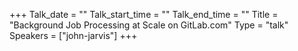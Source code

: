 +++
Talk_date = ""
Talk_start_time = ""
Talk_end_time = ""
Title = "Background Job Processing at Scale on GitLab.com"
Type = "talk"
Speakers = ["john-jarvis"]
+++


